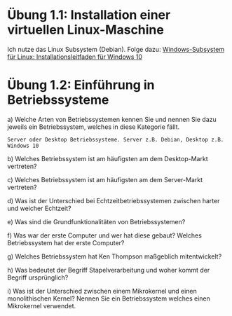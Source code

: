 # Übung 1.1: Installation einer virtuellen Linux-Maschine
Ich nutze das Linux Subsystem (Debian). Folge dazu: 
[Windows-Subsystem für Linux: Installationsleitfaden für Windows 10](https://docs.microsoft.com/de-de/windows/wsl/install-win10)

# Übung 1.2: Einführung in Betriebssysteme
a) Welche Arten von Betriebssystemen kennen Sie und nennen Sie dazu jeweils
ein Betriebssystem, welches in diese Kategorie fällt.
```
Server oder Desktop Betriebssysteme. Server z.B. Debian, Desktop z.B. Windows 10
```

b) Welches Betriebssystem ist am häufigsten am dem Desktop-Markt vertreten?

c) Welches Betriebssystem ist am häufigsten am dem Server-Markt vertreten?

d) Was ist der Unterschied bei Echtzeitbetriebssystemen zwischen harter und weicher Echtzeit?

e) Was sind die Grundfunktionalitäten von Betriebssystemen?

f) Was war der erste Computer und wer hat diese gebaut? Welches Betriebssystem hat der erste Computer?

g) Welches Betriebssystem hat Ken Thompson maßgeblich mitentwickelt?

h) Was bedeutet der Begriff Stapelverarbeitung und woher kommt der Begriff
ursprünglich?

i) Was ist der Unterschied zwischen einem Mikrokernel und einen monolithischen Kernel? Nennen Sie ein Betriebssystem welches einen Mikrokernel verwendet.
